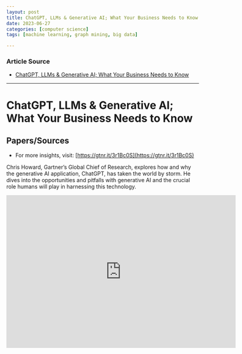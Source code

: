 ```yaml
---
layout: post
title: ChatGPT, LLMs & Generative AI; What Your Business Needs to Know   
date: 2023-06-27
categories: [computer science]
tags: [machine learning, graph mining, big data]

---
```


### Article Source

* [ChatGPT, LLMs & Generative AI; What Your Business Needs to Know](https://www.youtube.com/watch?v=_YyA3--o_X0)


---

# ChatGPT, LLMs & Generative AI; What Your Business Needs to Know


## Papers/Sources

* For more insights, visit: [https://gtnr.it/3r1Bc0S](https://gtnr.it/3r1Bc0S)

Chris Howard, Gartner’s Global Chief of Research, explores how and why the generative AI application, ChatGPT, has taken the world by storm. He dives into the opportunities and pitfalls with generative AI and the crucial role humans will play in harnessing this technology.

<iframe width="600" height="400" src="https://www.youtube.com/embed/_YyA3--o_X0" title="YouTube video player" frameborder="0" allow="accelerometer; autoplay; clipboard-write; encrypted-media; gyroscope; picture-in-picture; web-share" allowfullscreen></iframe>